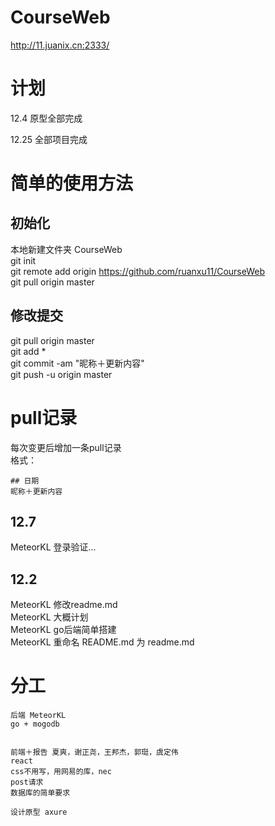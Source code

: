 # CourseWeb
http://11.juanix.cn:2333/

# 计划
12.4 原型全部完成

12.25 全部项目完成

# 简单的使用方法
## 初始化
本地新建文件夹 CourseWeb  
git init  
git remote add origin https://github.com/ruanxu11/CourseWeb  
git pull origin master  
## 修改提交
git pull origin master  
git add *  
git commit -am "昵称＋更新内容"  
git push -u origin master  

# pull记录
每次变更后增加一条pull记录  
格式：
```
## 日期
昵称＋更新内容
```
## 12.7
MeteorKL 登录验证...  

## 12.2
MeteorKL 修改readme.md  
MeteorKL 大概计划  
MeteorKL go后端简单搭建  
MeteorKL 重命名 README.md 为 readme.md  

# 分工
```
后端 MeteorKL  
go + mogodb  

  
前端＋报告 夏爽，谢正尧，王邦杰，郭珽，虞定伟  
react  
css不用写，用网易的库，nec  
post请求  
数据库的简单要求  
  
设计原型 axure  